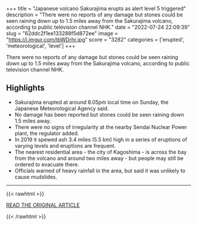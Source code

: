 +++
title = "Japanese volcano Sakurajima erupts as alert level 5 triggered"
description = "There were no reports of any damage but stones could be seen raining down up to 1.5 miles away from the Sakurajima volcano, according to public television channel NHK."
date = "2022-07-24 22:09:39"
slug = "62ddc2f1ee133288f5d872ee"
image = "https://i.imgur.com/tbWDrhr.jpg"
score = "3282"
categories = ['erupted', 'meteorological', 'level']
+++

There were no reports of any damage but stones could be seen raining down up to 1.5 miles away from the Sakurajima volcano, according to public television channel NHK.

## Highlights

- Sakurajima erupted at around 8.05pm local time on Sunday, the Japanese Meteorological Agency said.
- No damage has been reported but stones could be seen raining down 1.5 miles away.
- There were no signs of irregularity at the nearby Sendai Nuclear Power plant, the regulator added.
- In 2019 it spewed ash 3.4 miles (5.5 km) high in a series of eruptions of varying levels and eruptions are frequent.
- The nearest residential area - the city of Kagoshima - is across the bay from the volcano and around two miles away - but people may still be ordered to evacuate there.
- Officials warned of heavy rainfall in the area, but said it was unlikely to cause mudslides.

---

{{< rawhtml >}}
  <p class="article-category">
    <a target="_blank" href="https://news.sky.com/story/japanese-volcano-sakurajima-erupts-as-alert-level-5-triggered-12658232">READ THE ORIGINAL ARTICLE</a>
  </p>
{{< /rawhtml >}}
